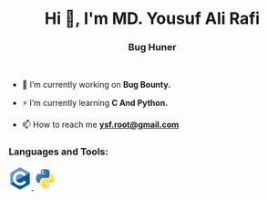 <h1 align="center">Hi 👋, I'm MD. Yousuf Ali Rafi</h1>
<h3 align="center">Bug Huner</h3><br>

- 🔭 I’m currently working on **Bug Bounty.**

- ⚡ I’m currently learning **C And Python.**

- 📫 How to reach me **ysf.root@gmail.com**


<h3 align="left">Languages and Tools:</h3>
<p align="left"> <a href="https://www.cprogramming.com/" target="_blank"> <img src="https://raw.githubusercontent.com/devicons/devicon/master/icons/c/c-original.svg" alt="c" width="40" height="40"/> </a> <a href="https://www.python.org" target="_blank"> <img src="https://raw.githubusercontent.com/devicons/devicon/master/icons/python/python-original.svg" alt="python" width="40" height="40"/> </a> </p>
